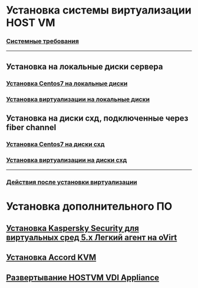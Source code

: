 
# Установка системы виртуализации HOST VM

### [Системные требования](requirements.md)

---

## Установка на локальные диски сервера

### [Установка Centos7 на локальные диски](installation-Centos7-on-local-disks.md)

### [Установка виртуализации на локальные диски](instalation-hostvm-on-local-disks.md)

## Установка на диски схд, подключенные через fiber channel

### [Установка Centos7 на диски схд](installation-Centos7.md)

### [Установка виртуализации на диски схд](instalation-hostvm.md)

---

### [Действия после установки виртуализации](after-install.md)

# Установка дополнительного ПО

## [Установка Kaspersky Security для виртуальных сред 5.х Легкий агент на oVirt](installation-KSC.md)

## [Установка Accord KVM](installation-AccordKVM.md)

## [Развертывание HOSTVM VDI Appliance](installation-UDS-appliance.md)

